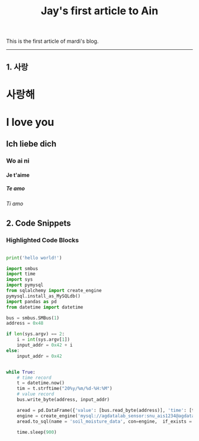 ﻿---
layout: post
title: "Jay's first article to Ain"
tags: [test]
comments: true
---

This is the first article of mardi's blog.

---

## 1. 사랑 

# 사랑해

# I love you

## Ich liebe dich

### Wo ai ni

#### Je t'aime

##### Te amo

###### Ti amo


## 2. Code Snippets

### Highlighted Code Blocks

```python

print('hello world!')

import smbus
import time
import sys
import pymysql
from sqlalchemy import create_engine
pymysql.install_as_MySQLdb()
import pandas as pd
from datetime import datetime

bus = smbus.SMBus(1)
address = 0x48

if len(sys.argv) == 2:
	i = int(sys.argv[1])
	input_addr = 0x42 + i
else:
	input_addr = 0x42


while True:
	# time record
	t = datetime.now()
	tim = t.strftime("20%y/%m/%d-%H:%M")
	# value record
	bus.write_byte(address, input_addr)

	aread = pd.DataFrame({'value': [bus.read_byte(address)], 'time': [tim]})
	engine = create_engine('mysql://agdatalab_sensor:snu_ais1234@agdatalab-sensor.cr93cx0zvhvo.ap-northeast-2.rds.amazonaws.com/soil_moisture?charset=utf8', encoding = 'utf-8')
	aread.to_sql(name = 'soil_moisture_data', con=engine,  if_exists = 'append', index = False)

	time.sleep(900)

```
